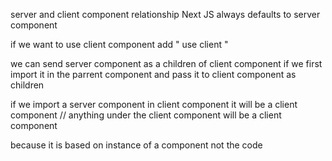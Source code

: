 server and client component relationship
Next JS always defaults to server component

if we want to use client component add " use client "

we can send server component as a children of client component if we first import it in the parrent component and pass it to client component as children

if we import a server component in client component it will be a client component // anything under the client component will be a client component

because it is based on instance of a component not the code
